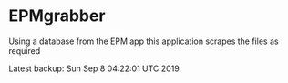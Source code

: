 # EPMgrabber
Using a database from the EPM app this application scrapes the files as required


Latest backup: Sun Sep 8 04:22:01 UTC 2019
